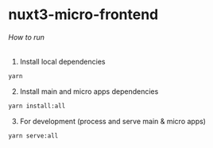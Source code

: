 # nuxt3-micro-frontend

###### How to run

1. Install local dependencies 
```bash
yarn 
```
2. Install main and micro apps dependencies
```bash
yarn install:all
```

3. For development (process and serve main & micro apps)
```bash
yarn serve:all
```